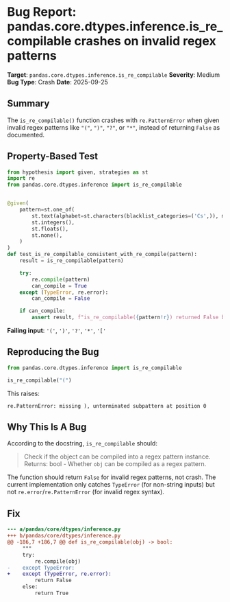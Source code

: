 # Bug Report: pandas.core.dtypes.inference.is_re_compilable crashes on invalid regex patterns

**Target**: `pandas.core.dtypes.inference.is_re_compilable`
**Severity**: Medium
**Bug Type**: Crash
**Date**: 2025-09-25

## Summary

The `is_re_compilable()` function crashes with `re.PatternError` when given invalid regex patterns like `"("`, `")"`, `"?"`, or `"*"`, instead of returning `False` as documented.

## Property-Based Test

```python
from hypothesis import given, strategies as st
import re
from pandas.core.dtypes.inference import is_re_compilable


@given(
    pattern=st.one_of(
        st.text(alphabet=st.characters(blacklist_categories=('Cs',)), min_size=0, max_size=10),
        st.integers(),
        st.floats(),
        st.none(),
    )
)
def test_is_re_compilable_consistent_with_re_compile(pattern):
    result = is_re_compilable(pattern)

    try:
        re.compile(pattern)
        can_compile = True
    except (TypeError, re.error):
        can_compile = False

    if can_compile:
        assert result, f"is_re_compilable({pattern!r}) returned False but re.compile succeeded"
```

**Failing input**: `'('`, `')'`, `'?'`, `'*'`, `'['`

## Reproducing the Bug

```python
from pandas.core.dtypes.inference import is_re_compilable

is_re_compilable("(")
```

This raises:
```
re.PatternError: missing ), unterminated subpattern at position 0
```

## Why This Is A Bug

According to the docstring, `is_re_compilable` should:
> Check if the object can be compiled into a regex pattern instance.
> Returns: bool - Whether `obj` can be compiled as a regex pattern.

The function should return `False` for invalid regex patterns, not crash. The current implementation only catches `TypeError` (for non-string inputs) but not `re.error`/`re.PatternError` (for invalid regex syntax).

## Fix

```diff
--- a/pandas/core/dtypes/inference.py
+++ b/pandas/core/dtypes/inference.py
@@ -186,7 +186,7 @@ def is_re_compilable(obj) -> bool:
     """
     try:
         re.compile(obj)
-    except TypeError:
+    except (TypeError, re.error):
         return False
     else:
         return True
```